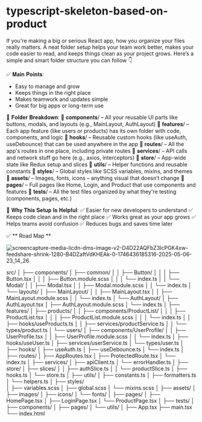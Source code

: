 # typescript-skeleton-based-on-product

If you're making a big or serious React app, how you organize your files really matters. A neat folder setup helps your team work better, makes your code easier to read, and keeps things clean as your project grows.
Here’s a simple and smart folder structure you can follow 👇

✅ 𝐌𝐚𝐢𝐧 𝐏𝐨𝐢𝐧𝐭𝐬:
- Easy to manage and grow
- Keeps things in the right place
- Makes teamwork and updates simple
- Great for big apps or long-term use

📁 𝐅𝐨𝐥𝐝𝐞𝐫 𝐁𝐫𝐞𝐚𝐤𝐝𝐨𝐰𝐧:
🧩 𝐜𝐨𝐦𝐩𝐨𝐧𝐞𝐧𝐭𝐬/ – All your reusable UI parts like buttons, modals, and layouts (e.g., MainLayout, AuthLayout)
🧩 𝐟𝐞𝐚𝐭𝐮𝐫𝐞𝐬/ – Each app feature (like users or products) has its own folder with code, components, and logic
🧩 𝐡𝐨𝐨𝐤𝐬/ – Reusable custom hooks (like useAuth, useDebounce) that can be used anywhere in the app
🧩 𝐫𝐨𝐮𝐭𝐞𝐬/ – All the app's routes in one place, including private routes
🧩 𝐬𝐞𝐫𝐯𝐢𝐜𝐞𝐬/ – API calls and network stuff go here (e.g., axios, interceptors)
🧩 𝐬𝐭𝐨𝐫𝐞/ – App-wide state like Redux setup and slices
🧩 𝐮𝐭𝐢𝐥𝐬/ – Helper functions and reusable constants
🧩 𝐬𝐭𝐲𝐥𝐞𝐬/ – Global styles like SCSS variables, mixins, and themes
🧩 𝐚𝐬𝐬𝐞𝐭𝐬/ – Images, fonts, icons – anything visual that doesn’t change
🧩 𝐩𝐚𝐠𝐞𝐬/ – Full pages like Home, Login, and Product that use components and features
🧩 𝐭𝐞𝐬𝐭𝐬/ – All the test files organized by what they're testing (components, pages, etc.)

🔧 𝐖𝐡𝐲 𝐓𝐡𝐢𝐬 𝐒𝐞𝐭𝐮𝐩 𝐈𝐬 𝐇𝐞𝐥𝐩𝐟𝐮𝐥:
✅ Easier for new developers to understand
 ✅ Keeps code clean and in the right place
 ✅ Works great as your app grows
 ✅ Helps teams avoid confusion
 ✅ Reduces bugs and saves time later



✅ ** Road Map **

![screencapture-media-licdn-dms-image-v2-D4D22AQFbZ3lcPGK4xw-feedshare-shrink-1280-B4DZaftVdKHEAk-0-1746436185316-2025-05-06-23_14_26](https://github.com/user-attachments/assets/dfbd9398-c5bb-46cd-b0f2-bbf4c7eda067)




src/
│
├── components/
│   ├── common/
│   │   ├── Button/
│   │   │   ├── Button.tsx
│   │   │   ├── Button.module.scss
│   │   │   └── index.ts
│   │   └── Modal/
│   │       ├── Modal.tsx
│   │       ├── Modal.module.scss
│   │       └── index.ts
│   └── layouts/
│       ├── MainLayout/
│       │   ├── MainLayout.tsx
│       │   ├── MainLayout.module.scss
│       │   └── index.ts
│       └── AuthLayout/
│           ├── AuthLayout.tsx
│           ├── AuthLayout.module.scss
│           └── index.ts
│
├── features/
│   ├── products/
│   │   ├── components/ProductList/
│   │   │   ├── ProductList.tsx
│   │   │   ├── ProductList.module.scss
│   │   │   └── index.ts
│   │   ├── hooks/useProducts.ts
│   │   ├── services/productService.ts
│   │   └── types/product.ts
│   └── users/
│       ├── components/UserProfile/
│       │   ├── UserProfile.tsx
│       │   ├── UserProfile.module.scss
│       │   └── index.ts
│       ├── hooks/useUser.ts
│       ├── services/userService.ts
│       └── types/user.ts
│
├── hooks/
│   ├── useAuth.ts
│   ├── useDebounce.ts
│   └── index.ts
│
├── routes/
│   ├── AppRoutes.tsx
│   ├── ProtectedRoute.tsx
│   └── index.ts
│
├── services/
│   ├── apiClient.ts
│   └── errorHandler.ts
│
├── store/
│   ├── slices/
│   │   ├── authSlice.ts
│   │   └── productSlice.ts
│   ├── hooks.ts
│   └── store.ts
│
├── utils/
│   ├── constants.ts
│   ├── formatters.ts
│   └── helpers.ts
│
├── styles/                                                                                                                                                                                                                                            
│   ├── variables.scss
│   ├── global.scss
│   └── mixins.scss
│
├── assets/
│   ├── images/
│   ├── icons/
│   └── fonts/
│
├── pages/
│   ├── HomePage.tsx
│   ├── LoginPage.tsx
│   └── ProductPage.tsx
│
├── tests/
│   ├── components/
│   ├── pages/
│   └── utils/
│
├── App.tsx
├── main.tsx
└── index.html
